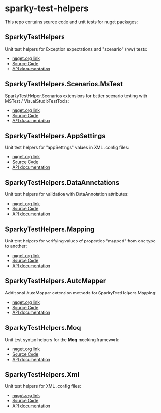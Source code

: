 # sparky-test-helpers
This repo contains source code and unit tests for nuget packages:

## SparkyTestHelpers
Unit test helpers for Exception expectations and "scenario" (row) tests:
* [nuget.org link](https://www.nuget.org/packages/SparkyTestHelpers/)
* [Source Code](/SparkyTestHelpers)
* [API documentation](/SparkyTestHelpers/api.md)
  
## SparkyTestHelpers.Scenarios.MsTest
SparkyTestHelper.Scenarios extensions for better scenario testing with MSTest / VisualStudioTestTools:
* [nuget.org link](https://www.nuget.org/packages/SparkyTestHelpers.Scenarios.MsTest/)
* [Source Code](/SparkyTestHelpers.Scenarios.MsTest)
* [API documentation](/SparkyTestHelpers.Scenarios.MsTest/api.md)

## SparkyTestHelpers.AppSettings
Unit test helpers for "appSettings" values in XML .config files:
* [nuget.org link](https://www.nuget.org/packages/SparkyTestHelpers.AppSettings/)
* [Source Code](/SparkyTestHelpers.AppSettings)
* [API documentation](/SparkyTestHelpers.AppSettings/api.md)

## SparkyTestHelpers.DataAnnotations
Unit test helpers for validation with DataAnnotation attributes: 
* [nuget.org link](https://www.nuget.org/packages/SparkyTestHelpers.DataAnnotations/)
* [Source Code](/SparkyTestHelpers.DataAnnotations)
* [API documentation](/SparkyTestHelpers.DataAnnotations/api.md)

## SparkyTestHelpers.Mapping
Unit test helpers for verifying values of properties "mapped" from one type to another:
* [nuget.org link](https://www.nuget.org/packages/SparkyTestHelpers.Mapping/)
* [Source Code](/SparkyTestHelpers.Mapping)
* [API documentation](/SparkyTestHelpers.Mapping/api.md)

## SparkyTestHelpers.AutoMapper
Additional AutoMapper extension methods for SparkyTestHelpers.Mapping:
* [nuget.org link](https://www.nuget.org/packages/SparkyTestHelpers.AutoMapper/)
* [Source Code](/SparkyTestHelpers.AutoMapper)
* [API documentation](/SparkyTestHelpers.AutoMapper/api.md)

## SparkyTestHelpers.Moq
Unit test syntax helpers for the **Moq** mocking framework:
* [nuget.org link](https://www.nuget.org/packages/SparkyTestHelpers.Moq/)
* [Source Code](/SparkyTestHelpers.Moq)
* [API documentation](/SparkyTestHelpers.Moq/api.md)

## SparkyTestHelpers.Xml
Unit test helpers for XML .config files:
* [nuget.org link](https://www.nuget.org/packages/SparkyTestHelpers.Xml/)
* [Source Code](/SparkyTestHelpers.Xml)
* [API documentation](/SparkyTestHelpers.Xml/api.md)
